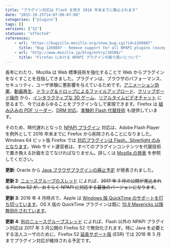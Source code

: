 ```yaml
---
title: "プラグイン対応は Flash を除き 2016 年末までに廃止されます"
date: "2015-10-25T14:07:00-07:00"
categories: ["plugins"]
tags: []
versions: ["52"]
statuses: "affected"
references:
    - url: "https://bugzilla.mozilla.org/show_bug.cgi?id=1269807"
      title: "Bug 1269807 - Remove support for all NPAPI plugins (except Flash)"
    - url: "http://www.mozilla.jp/blog/entry/10508/"
      title: "Firefox における NPAPI プラグインの取り扱いについて"
---
```

長年にわたり、Mozilla は Web 標準技術を強化することで Web からプラグインをなくすことを目指してきました。プラグインは、ブラウザのパフォーマンス、セキュリティ、ユーザ体験に悪影響を与えているためです。[アニメーション効果](https://developer.mozilla.org/ja/docs/Web/CSS/CSS_Animations/Using_CSS_animations)、[動画再生](https://developer.mozilla.org/ja/docs/Web/Guide/HTML/Using_HTML5_audio_and_video)、[ドラッグ＆ドロップによるファイルアップロード](https://developer.mozilla.org/ja/docs/Web/Guide/HTML/Drag_and_drop)、[クリップボード操作](https://hacks.mozilla.org/2015/09/flash-free-clipboard-for-the-web/) から、[インタラクティブな 3D ゲーム](https://developer.mozilla.org/ja/docs/Games)、[リアルタイムビデオチャット](https://developer.mozilla.org/ja/docs/Web/Guide/API/WebRTC) に至るまで、今ではあらゆることをプラグインなしで実現できます。Firefox は [組み込みの PDF リーダー](https://support.mozilla.org/ja/kb/view-pdf-files-firefox-without-downloading-them)、[DRM 対応](https://support.mozilla.org/ja/kb/enable-drm)、[実験的 Flash 代替技術](https://developer.mozilla.org/ja/docs/Mozilla/Projects/Shumway) も提供しています。

そのため、時代遅れとなった [NPAPI プラグイン](https://developer.mozilla.org/ja/docs/Plugins) 対応は、Adobe Flash Player を例外として 2016 年末までに Firefox から削除されることになりました。Windows 64 ビット版 Firefox では [対応プラグインは Flash、Silverlight のみとなります](https://www.fxsitecompat.com/ja/docs/2015/64-bit-firefox-for-windows-is-officially-available-flash-and-silverlight-are-the-only-supported-plug-ins/)。Web サイト運営者は、すべてのプラグインコンテンツを代替技術で置き換える計画を立てなければなりません。詳しくは [Mozilla の発表](http://www.mozilla.jp/blog/entry/10508/) を参照してください。

**更新**: Oracle から [Java ブラウザプラグインの廃止予定](https://blogs.oracle.com/java-platform-group/entry/moving_to_a_plugin_free) が発表されました。

**更新 2**: [ニュースグループのスレッド](https://groups.google.com/d/topic/mozilla.dev.tech.plugins/GwlsaOlMRrs/discussion) によれば、<del>2017 年 3 月の公開が見込まれる Firefox 52 が、おそらく NPAPI に対応する最後のバージョンになります</del>。

**更新 3**: 2016 年 4 月時点で、Apple は [Windows 版 QuickTime のサポートを打ち切っています](https://support.apple.com/en-ca/HT201175)。OS X 版の QuickTime プラグインは既に [10.9 Mavericks 以降無効化されています](https://support.apple.com/en-ca/HT205081)。

**更新 4**: [別のニュースグループスレッド](https://groups.google.com/d/topic/mozilla.dev.tech.plugins/Cu1rOVEn45M/discussion) によれば、Flash 以外の NPAPI プラグイン対応は 2017 年 3 月公開の Firefox 52 で無効化されます。特に Java を必要とする法人ユーザのために、Firefox 52 [延長サポート版](https://www.mozilla.jp/business/) (ESR) では 2018 年 5 月までプラグイン対応が維持される予定です。
